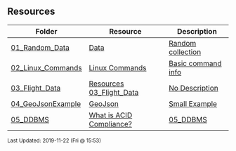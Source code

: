 ## Resources
| Folder | Resource | Description|
 | ------------|------------|------------|
 | [01_Random_Data](https://github.com/rugbyprof/5303-Adv-Database/tree/master/Resources/01_Random_Data) | [ Data ](https://github.com/rugbyprof/5303-Adv-Database/tree/master/Resources/01_Random_Data) | [ Random collection](https://github.com/rugbyprof/5303-Adv-Database/tree/master/Resources/01_Random_Data) | [N/A](https://github.com/rugbyprof/5303-Adv-Database/tree/master/Resources/01_Random_Data) |
 | [02_Linux_Commands](https://github.com/rugbyprof/5303-Adv-Database/tree/master/Resources/02_Linux_Commands) | [ Linux Commands ](https://github.com/rugbyprof/5303-Adv-Database/tree/master/Resources/02_Linux_Commands) | [ Basic command info](https://github.com/rugbyprof/5303-Adv-Database/tree/master/Resources/02_Linux_Commands) | [02_Linux_Commands](https://github.com/rugbyprof/5303-Adv-Database/tree/master/Resources/02_Linux_Commands) | [ TL;DR Necessary Commands](https://github.com/rugbyprof/5303-Adv-Database/tree/master/Resources/02_Linux_Commands) | [02_Linux_Commands](https://github.com/rugbyprof/5303-Adv-Database/tree/master/Resources/02_Linux_Commands) | [ More Extensive List Below](https://github.com/rugbyprof/5303-Adv-Database/tree/master/Resources/02_Linux_Commands) | [02_Linux_Commands](https://github.com/rugbyprof/5303-Adv-Database/tree/master/Resources/02_Linux_Commands) | [ 1 ](https://github.com/rugbyprof/5303-Adv-Database/tree/master/Resources/02_Linux_Commands) | [ SYSTEM INFORMATION](https://github.com/rugbyprof/5303-Adv-Database/tree/master/Resources/02_Linux_Commands) | [02_Linux_Commands](https://github.com/rugbyprof/5303-Adv-Database/tree/master/Resources/02_Linux_Commands) | [ Display Linux system information](https://github.com/rugbyprof/5303-Adv-Database/tree/master/Resources/02_Linux_Commands) | [02_Linux_Commands](https://github.com/rugbyprof/5303-Adv-Database/tree/master/Resources/02_Linux_Commands) | [ Display kernel release information](https://github.com/rugbyprof/5303-Adv-Database/tree/master/Resources/02_Linux_Commands) | [02_Linux_Commands](https://github.com/rugbyprof/5303-Adv-Database/tree/master/Resources/02_Linux_Commands) | [ Show which version of redhat installed](https://github.com/rugbyprof/5303-Adv-Database/tree/master/Resources/02_Linux_Commands) | [02_Linux_Commands](https://github.com/rugbyprof/5303-Adv-Database/tree/master/Resources/02_Linux_Commands) | [ Show how long the system has been running + load](https://github.com/rugbyprof/5303-Adv-Database/tree/master/Resources/02_Linux_Commands) | [02_Linux_Commands](https://github.com/rugbyprof/5303-Adv-Database/tree/master/Resources/02_Linux_Commands) | [ Show system host name](https://github.com/rugbyprof/5303-Adv-Database/tree/master/Resources/02_Linux_Commands) | [02_Linux_Commands](https://github.com/rugbyprof/5303-Adv-Database/tree/master/Resources/02_Linux_Commands) | [ Display the IP addresses of the host](https://github.com/rugbyprof/5303-Adv-Database/tree/master/Resources/02_Linux_Commands) | [02_Linux_Commands](https://github.com/rugbyprof/5303-Adv-Database/tree/master/Resources/02_Linux_Commands) | [ Show system reboot history](https://github.com/rugbyprof/5303-Adv-Database/tree/master/Resources/02_Linux_Commands) | [02_Linux_Commands](https://github.com/rugbyprof/5303-Adv-Database/tree/master/Resources/02_Linux_Commands) | [ Show the current date and time](https://github.com/rugbyprof/5303-Adv-Database/tree/master/Resources/02_Linux_Commands) | [02_Linux_Commands](https://github.com/rugbyprof/5303-Adv-Database/tree/master/Resources/02_Linux_Commands) | [ Show this month's calendar](https://github.com/rugbyprof/5303-Adv-Database/tree/master/Resources/02_Linux_Commands) | [02_Linux_Commands](https://github.com/rugbyprof/5303-Adv-Database/tree/master/Resources/02_Linux_Commands) | [ Display who is online](https://github.com/rugbyprof/5303-Adv-Database/tree/master/Resources/02_Linux_Commands) | [02_Linux_Commands](https://github.com/rugbyprof/5303-Adv-Database/tree/master/Resources/02_Linux_Commands) | [ Who you are logged in as](https://github.com/rugbyprof/5303-Adv-Database/tree/master/Resources/02_Linux_Commands) | [02_Linux_Commands](https://github.com/rugbyprof/5303-Adv-Database/tree/master/Resources/02_Linux_Commands) | [ 2 ](https://github.com/rugbyprof/5303-Adv-Database/tree/master/Resources/02_Linux_Commands) | [ HARDWARE INFORMATION](https://github.com/rugbyprof/5303-Adv-Database/tree/master/Resources/02_Linux_Commands) | [02_Linux_Commands](https://github.com/rugbyprof/5303-Adv-Database/tree/master/Resources/02_Linux_Commands) | [ Display messages in kernel ring buffer](https://github.com/rugbyprof/5303-Adv-Database/tree/master/Resources/02_Linux_Commands) | [02_Linux_Commands](https://github.com/rugbyprof/5303-Adv-Database/tree/master/Resources/02_Linux_Commands) | [ Display CPU information](https://github.com/rugbyprof/5303-Adv-Database/tree/master/Resources/02_Linux_Commands) | [02_Linux_Commands](https://github.com/rugbyprof/5303-Adv-Database/tree/master/Resources/02_Linux_Commands) | [ Display memory information](https://github.com/rugbyprof/5303-Adv-Database/tree/master/Resources/02_Linux_Commands) | [02_Linux_Commands](https://github.com/rugbyprof/5303-Adv-Database/tree/master/Resources/02_Linux_Commands) | [ Display free and used memory ( ](https://github.com/rugbyprof/5303-Adv-Database/tree/master/Resources/02_Linux_Commands) | [h for human readable, ](https://github.com/rugbyprof/5303-Adv-Database/tree/master/Resources/02_Linux_Commands) | [m for MB, ](https://github.com/rugbyprof/5303-Adv-Database/tree/master/Resources/02_Linux_Commands) | [g for GB.)](https://github.com/rugbyprof/5303-Adv-Database/tree/master/Resources/02_Linux_Commands) | [02_Linux_Commands](https://github.com/rugbyprof/5303-Adv-Database/tree/master/Resources/02_Linux_Commands) | [ Display PCI devices](https://github.com/rugbyprof/5303-Adv-Database/tree/master/Resources/02_Linux_Commands) | [02_Linux_Commands](https://github.com/rugbyprof/5303-Adv-Database/tree/master/Resources/02_Linux_Commands) | [ Display USB devices](https://github.com/rugbyprof/5303-Adv-Database/tree/master/Resources/02_Linux_Commands) | [02_Linux_Commands](https://github.com/rugbyprof/5303-Adv-Database/tree/master/Resources/02_Linux_Commands) | [ Display DMI/SMBIOS (hardware info) from the BIOS](https://github.com/rugbyprof/5303-Adv-Database/tree/master/Resources/02_Linux_Commands) | [02_Linux_Commands](https://github.com/rugbyprof/5303-Adv-Database/tree/master/Resources/02_Linux_Commands) | [ Show info about disk sda](https://github.com/rugbyprof/5303-Adv-Database/tree/master/Resources/02_Linux_Commands) | [02_Linux_Commands](https://github.com/rugbyprof/5303-Adv-Database/tree/master/Resources/02_Linux_Commands) | [ Perform a read speed test on disk sda](https://github.com/rugbyprof/5303-Adv-Database/tree/master/Resources/02_Linux_Commands) | [02_Linux_Commands](https://github.com/rugbyprof/5303-Adv-Database/tree/master/Resources/02_Linux_Commands) | [ Test for unreadable blocks on disk sda](https://github.com/rugbyprof/5303-Adv-Database/tree/master/Resources/02_Linux_Commands) | [02_Linux_Commands](https://github.com/rugbyprof/5303-Adv-Database/tree/master/Resources/02_Linux_Commands) | [ 3 ](https://github.com/rugbyprof/5303-Adv-Database/tree/master/Resources/02_Linux_Commands) | [ PERFORMANCE MONITORING AND STATISTICS](https://github.com/rugbyprof/5303-Adv-Database/tree/master/Resources/02_Linux_Commands) | [02_Linux_Commands](https://github.com/rugbyprof/5303-Adv-Database/tree/master/Resources/02_Linux_Commands) | [ Display and manage the top processes](https://github.com/rugbyprof/5303-Adv-Database/tree/master/Resources/02_Linux_Commands) | [02_Linux_Commands](https://github.com/rugbyprof/5303-Adv-Database/tree/master/Resources/02_Linux_Commands) | [ Interactive process viewer (top alternative)](https://github.com/rugbyprof/5303-Adv-Database/tree/master/Resources/02_Linux_Commands) | [02_Linux_Commands](https://github.com/rugbyprof/5303-Adv-Database/tree/master/Resources/02_Linux_Commands) | [ Display processor related statistics](https://github.com/rugbyprof/5303-Adv-Database/tree/master/Resources/02_Linux_Commands) | [02_Linux_Commands](https://github.com/rugbyprof/5303-Adv-Database/tree/master/Resources/02_Linux_Commands) | [ Display virtual memory statistics](https://github.com/rugbyprof/5303-Adv-Database/tree/master/Resources/02_Linux_Commands) | [02_Linux_Commands](https://github.com/rugbyprof/5303-Adv-Database/tree/master/Resources/02_Linux_Commands) | [ Display I/O statistics](https://github.com/rugbyprof/5303-Adv-Database/tree/master/Resources/02_Linux_Commands) | [02_Linux_Commands](https://github.com/rugbyprof/5303-Adv-Database/tree/master/Resources/02_Linux_Commands) | [ Display the last 100 syslog messages  (Use /var/log/syslog for Debian based systems.)](https://github.com/rugbyprof/5303-Adv-Database/tree/master/Resources/02_Linux_Commands) | [02_Linux_Commands](https://github.com/rugbyprof/5303-Adv-Database/tree/master/Resources/02_Linux_Commands) | [ Capture and display all packets on interface eth0](https://github.com/rugbyprof/5303-Adv-Database/tree/master/Resources/02_Linux_Commands) | [02_Linux_Commands](https://github.com/rugbyprof/5303-Adv-Database/tree/master/Resources/02_Linux_Commands) | [ Monitor all traffic on port 80 ( HTTP )](https://github.com/rugbyprof/5303-Adv-Database/tree/master/Resources/02_Linux_Commands) | [02_Linux_Commands](https://github.com/rugbyprof/5303-Adv-Database/tree/master/Resources/02_Linux_Commands) | [ List all open files on the system](https://github.com/rugbyprof/5303-Adv-Database/tree/master/Resources/02_Linux_Commands) | [02_Linux_Commands](https://github.com/rugbyprof/5303-Adv-Database/tree/master/Resources/02_Linux_Commands) | [ List files opened by user](https://github.com/rugbyprof/5303-Adv-Database/tree/master/Resources/02_Linux_Commands) | [02_Linux_Commands](https://github.com/rugbyprof/5303-Adv-Database/tree/master/Resources/02_Linux_Commands) | [ Display free and used memory ( ](https://github.com/rugbyprof/5303-Adv-Database/tree/master/Resources/02_Linux_Commands) | [h for human readable, ](https://github.com/rugbyprof/5303-Adv-Database/tree/master/Resources/02_Linux_Commands) | [m for MB, ](https://github.com/rugbyprof/5303-Adv-Database/tree/master/Resources/02_Linux_Commands) | [g for GB.)](https://github.com/rugbyprof/5303-Adv-Database/tree/master/Resources/02_Linux_Commands) | [02_Linux_Commands](https://github.com/rugbyprof/5303-Adv-Database/tree/master/Resources/02_Linux_Commands) | [ Execute "df ](https://github.com/rugbyprof/5303-Adv-Database/tree/master/Resources/02_Linux_Commands) | [h", showing periodic updates](https://github.com/rugbyprof/5303-Adv-Database/tree/master/Resources/02_Linux_Commands) | [02_Linux_Commands](https://github.com/rugbyprof/5303-Adv-Database/tree/master/Resources/02_Linux_Commands) | [ 4 – USER INFORMATION AND MANAGEMENT](https://github.com/rugbyprof/5303-Adv-Database/tree/master/Resources/02_Linux_Commands) | [02_Linux_Commands](https://github.com/rugbyprof/5303-Adv-Database/tree/master/Resources/02_Linux_Commands) | [ Display the user and group ids of your current user.](https://github.com/rugbyprof/5303-Adv-Database/tree/master/Resources/02_Linux_Commands) | [02_Linux_Commands](https://github.com/rugbyprof/5303-Adv-Database/tree/master/Resources/02_Linux_Commands) | [ Display the last users who have logged onto the system.](https://github.com/rugbyprof/5303-Adv-Database/tree/master/Resources/02_Linux_Commands) | [02_Linux_Commands](https://github.com/rugbyprof/5303-Adv-Database/tree/master/Resources/02_Linux_Commands) | [ Show who is logged into the system.](https://github.com/rugbyprof/5303-Adv-Database/tree/master/Resources/02_Linux_Commands) | [02_Linux_Commands](https://github.com/rugbyprof/5303-Adv-Database/tree/master/Resources/02_Linux_Commands) | [ Show who is logged in and what they are doing.](https://github.com/rugbyprof/5303-Adv-Database/tree/master/Resources/02_Linux_Commands) | [02_Linux_Commands](https://github.com/rugbyprof/5303-Adv-Database/tree/master/Resources/02_Linux_Commands) | [ Create a group named "test".](https://github.com/rugbyprof/5303-Adv-Database/tree/master/Resources/02_Linux_Commands) | [02_Linux_Commands](https://github.com/rugbyprof/5303-Adv-Database/tree/master/Resources/02_Linux_Commands) | [ Create an account named john, with a comment of "John Smith" and create the user's home directory.](https://github.com/rugbyprof/5303-Adv-Database/tree/master/Resources/02_Linux_Commands) | [02_Linux_Commands](https://github.com/rugbyprof/5303-Adv-Database/tree/master/Resources/02_Linux_Commands) | [ Delete the john account.](https://github.com/rugbyprof/5303-Adv-Database/tree/master/Resources/02_Linux_Commands) | [02_Linux_Commands](https://github.com/rugbyprof/5303-Adv-Database/tree/master/Resources/02_Linux_Commands) | [ Add the john account to the sales group](https://github.com/rugbyprof/5303-Adv-Database/tree/master/Resources/02_Linux_Commands) | [02_Linux_Commands](https://github.com/rugbyprof/5303-Adv-Database/tree/master/Resources/02_Linux_Commands) | [ 5 ](https://github.com/rugbyprof/5303-Adv-Database/tree/master/Resources/02_Linux_Commands) | [ FILE AND DIRECTORY COMMANDS](https://github.com/rugbyprof/5303-Adv-Database/tree/master/Resources/02_Linux_Commands) | [02_Linux_Commands](https://github.com/rugbyprof/5303-Adv-Database/tree/master/Resources/02_Linux_Commands) | [ List all files in a long listing (detailed) format](https://github.com/rugbyprof/5303-Adv-Database/tree/master/Resources/02_Linux_Commands) | [02_Linux_Commands](https://github.com/rugbyprof/5303-Adv-Database/tree/master/Resources/02_Linux_Commands) | [ Display the present working directory](https://github.com/rugbyprof/5303-Adv-Database/tree/master/Resources/02_Linux_Commands) | [02_Linux_Commands](https://github.com/rugbyprof/5303-Adv-Database/tree/master/Resources/02_Linux_Commands) | [ Create a directory](https://github.com/rugbyprof/5303-Adv-Database/tree/master/Resources/02_Linux_Commands) | [02_Linux_Commands](https://github.com/rugbyprof/5303-Adv-Database/tree/master/Resources/02_Linux_Commands) | [ Remove (delete) file](https://github.com/rugbyprof/5303-Adv-Database/tree/master/Resources/02_Linux_Commands) | [02_Linux_Commands](https://github.com/rugbyprof/5303-Adv-Database/tree/master/Resources/02_Linux_Commands) | [ Remove the directory and its contents recursively](https://github.com/rugbyprof/5303-Adv-Database/tree/master/Resources/02_Linux_Commands) | [02_Linux_Commands](https://github.com/rugbyprof/5303-Adv-Database/tree/master/Resources/02_Linux_Commands) | [ Force removal of file without prompting for confirmation](https://github.com/rugbyprof/5303-Adv-Database/tree/master/Resources/02_Linux_Commands) | [02_Linux_Commands](https://github.com/rugbyprof/5303-Adv-Database/tree/master/Resources/02_Linux_Commands) | [ Forcefully remove directory recursively](https://github.com/rugbyprof/5303-Adv-Database/tree/master/Resources/02_Linux_Commands) | [02_Linux_Commands](https://github.com/rugbyprof/5303-Adv-Database/tree/master/Resources/02_Linux_Commands) | [ Copy file1 to file2](https://github.com/rugbyprof/5303-Adv-Database/tree/master/Resources/02_Linux_Commands) | [02_Linux_Commands](https://github.com/rugbyprof/5303-Adv-Database/tree/master/Resources/02_Linux_Commands) | [ Copy source_directory recursively to destination. If destination exists, copy source_directory into destination, otherwise create destination with the contents of source_directory.](https://github.com/rugbyprof/5303-Adv-Database/tree/master/Resources/02_Linux_Commands) | [02_Linux_Commands](https://github.com/rugbyprof/5303-Adv-Database/tree/master/Resources/02_Linux_Commands) | [ Rename or move file1 to file2. If file2 is an existing directory, move file1 into directory file2](https://github.com/rugbyprof/5303-Adv-Database/tree/master/Resources/02_Linux_Commands) | [02_Linux_Commands](https://github.com/rugbyprof/5303-Adv-Database/tree/master/Resources/02_Linux_Commands) | [ Create symbolic link to linkname](https://github.com/rugbyprof/5303-Adv-Database/tree/master/Resources/02_Linux_Commands) | [02_Linux_Commands](https://github.com/rugbyprof/5303-Adv-Database/tree/master/Resources/02_Linux_Commands) | [ Create an empty file or update the access and modification times of file.](https://github.com/rugbyprof/5303-Adv-Database/tree/master/Resources/02_Linux_Commands) | [02_Linux_Commands](https://github.com/rugbyprof/5303-Adv-Database/tree/master/Resources/02_Linux_Commands) | [ View the contents of file](https://github.com/rugbyprof/5303-Adv-Database/tree/master/Resources/02_Linux_Commands) | [02_Linux_Commands](https://github.com/rugbyprof/5303-Adv-Database/tree/master/Resources/02_Linux_Commands) | [ Browse through a text file](https://github.com/rugbyprof/5303-Adv-Database/tree/master/Resources/02_Linux_Commands) | [02_Linux_Commands](https://github.com/rugbyprof/5303-Adv-Database/tree/master/Resources/02_Linux_Commands) | [ Display the first 10 lines of file](https://github.com/rugbyprof/5303-Adv-Database/tree/master/Resources/02_Linux_Commands) | [02_Linux_Commands](https://github.com/rugbyprof/5303-Adv-Database/tree/master/Resources/02_Linux_Commands) | [ Display the last 10 lines of file](https://github.com/rugbyprof/5303-Adv-Database/tree/master/Resources/02_Linux_Commands) | [02_Linux_Commands](https://github.com/rugbyprof/5303-Adv-Database/tree/master/Resources/02_Linux_Commands) | [ Display the last 10 lines of file and "follow" the file as it grows.](https://github.com/rugbyprof/5303-Adv-Database/tree/master/Resources/02_Linux_Commands) | [02_Linux_Commands](https://github.com/rugbyprof/5303-Adv-Database/tree/master/Resources/02_Linux_Commands) | [ 6 ](https://github.com/rugbyprof/5303-Adv-Database/tree/master/Resources/02_Linux_Commands) | [ PROCESS MANAGEMENT](https://github.com/rugbyprof/5303-Adv-Database/tree/master/Resources/02_Linux_Commands) | [02_Linux_Commands](https://github.com/rugbyprof/5303-Adv-Database/tree/master/Resources/02_Linux_Commands) | [ Display your currently running processes](https://github.com/rugbyprof/5303-Adv-Database/tree/master/Resources/02_Linux_Commands) | [02_Linux_Commands](https://github.com/rugbyprof/5303-Adv-Database/tree/master/Resources/02_Linux_Commands) | [ Display all the currently running processes on the system.](https://github.com/rugbyprof/5303-Adv-Database/tree/master/Resources/02_Linux_Commands) | [02_Linux_Commands](https://github.com/rugbyprof/5303-Adv-Database/tree/master/Resources/02_Linux_Commands) | [ Display process information for processname](https://github.com/rugbyprof/5303-Adv-Database/tree/master/Resources/02_Linux_Commands) | [02_Linux_Commands](https://github.com/rugbyprof/5303-Adv-Database/tree/master/Resources/02_Linux_Commands) | [ Display and manage the top processes](https://github.com/rugbyprof/5303-Adv-Database/tree/master/Resources/02_Linux_Commands) | [02_Linux_Commands](https://github.com/rugbyprof/5303-Adv-Database/tree/master/Resources/02_Linux_Commands) | [ Interactive process viewer (top alternative)](https://github.com/rugbyprof/5303-Adv-Database/tree/master/Resources/02_Linux_Commands) | [02_Linux_Commands](https://github.com/rugbyprof/5303-Adv-Database/tree/master/Resources/02_Linux_Commands) | [ Kill process with process ID of pid](https://github.com/rugbyprof/5303-Adv-Database/tree/master/Resources/02_Linux_Commands) | [02_Linux_Commands](https://github.com/rugbyprof/5303-Adv-Database/tree/master/Resources/02_Linux_Commands) | [ Kill all processes named processname](https://github.com/rugbyprof/5303-Adv-Database/tree/master/Resources/02_Linux_Commands) | [02_Linux_Commands](https://github.com/rugbyprof/5303-Adv-Database/tree/master/Resources/02_Linux_Commands) | [ Start program in the background](https://github.com/rugbyprof/5303-Adv-Database/tree/master/Resources/02_Linux_Commands) | [02_Linux_Commands](https://github.com/rugbyprof/5303-Adv-Database/tree/master/Resources/02_Linux_Commands) | [ Display stopped or background jobs](https://github.com/rugbyprof/5303-Adv-Database/tree/master/Resources/02_Linux_Commands) | [02_Linux_Commands](https://github.com/rugbyprof/5303-Adv-Database/tree/master/Resources/02_Linux_Commands) | [ Brings the most recent background job to foreground](https://github.com/rugbyprof/5303-Adv-Database/tree/master/Resources/02_Linux_Commands) | [02_Linux_Commands](https://github.com/rugbyprof/5303-Adv-Database/tree/master/Resources/02_Linux_Commands) | [ Brings job n to the foreground](https://github.com/rugbyprof/5303-Adv-Database/tree/master/Resources/02_Linux_Commands) | [02_Linux_Commands](https://github.com/rugbyprof/5303-Adv-Database/tree/master/Resources/02_Linux_Commands) | [ 7 – FILE PERMISSIONS](https://github.com/rugbyprof/5303-Adv-Database/tree/master/Resources/02_Linux_Commands) | [02_Linux_Commands](https://github.com/rugbyprof/5303-Adv-Database/tree/master/Resources/02_Linux_Commands) | [ 8 ](https://github.com/rugbyprof/5303-Adv-Database/tree/master/Resources/02_Linux_Commands) | [ NETWORKING](https://github.com/rugbyprof/5303-Adv-Database/tree/master/Resources/02_Linux_Commands) | [02_Linux_Commands](https://github.com/rugbyprof/5303-Adv-Database/tree/master/Resources/02_Linux_Commands) | [ Display all network interfaces and ip address](https://github.com/rugbyprof/5303-Adv-Database/tree/master/Resources/02_Linux_Commands) | [02_Linux_Commands](https://github.com/rugbyprof/5303-Adv-Database/tree/master/Resources/02_Linux_Commands) | [ Display eth0 address and details](https://github.com/rugbyprof/5303-Adv-Database/tree/master/Resources/02_Linux_Commands) | [02_Linux_Commands](https://github.com/rugbyprof/5303-Adv-Database/tree/master/Resources/02_Linux_Commands) | [ Query or control network driver and hardware settings](https://github.com/rugbyprof/5303-Adv-Database/tree/master/Resources/02_Linux_Commands) | [02_Linux_Commands](https://github.com/rugbyprof/5303-Adv-Database/tree/master/Resources/02_Linux_Commands) | [ Send ICMP echo request to host](https://github.com/rugbyprof/5303-Adv-Database/tree/master/Resources/02_Linux_Commands) | [02_Linux_Commands](https://github.com/rugbyprof/5303-Adv-Database/tree/master/Resources/02_Linux_Commands) | [ Display whois information for domain](https://github.com/rugbyprof/5303-Adv-Database/tree/master/Resources/02_Linux_Commands) | [02_Linux_Commands](https://github.com/rugbyprof/5303-Adv-Database/tree/master/Resources/02_Linux_Commands) | [ Display DNS information for domain](https://github.com/rugbyprof/5303-Adv-Database/tree/master/Resources/02_Linux_Commands) | [02_Linux_Commands](https://github.com/rugbyprof/5303-Adv-Database/tree/master/Resources/02_Linux_Commands) | [ Reverse lookup of IP_ADDRESS](https://github.com/rugbyprof/5303-Adv-Database/tree/master/Resources/02_Linux_Commands) | [02_Linux_Commands](https://github.com/rugbyprof/5303-Adv-Database/tree/master/Resources/02_Linux_Commands) | [ Display DNS ip address for domain](https://github.com/rugbyprof/5303-Adv-Database/tree/master/Resources/02_Linux_Commands) | [02_Linux_Commands](https://github.com/rugbyprof/5303-Adv-Database/tree/master/Resources/02_Linux_Commands) | [ Display the network address of the host name.](https://github.com/rugbyprof/5303-Adv-Database/tree/master/Resources/02_Linux_Commands) | [02_Linux_Commands](https://github.com/rugbyprof/5303-Adv-Database/tree/master/Resources/02_Linux_Commands) | [ Display all local ip addresses](https://github.com/rugbyprof/5303-Adv-Database/tree/master/Resources/02_Linux_Commands) | [02_Linux_Commands](https://github.com/rugbyprof/5303-Adv-Database/tree/master/Resources/02_Linux_Commands) | [ Download http://domain.com/file](https://github.com/rugbyprof/5303-Adv-Database/tree/master/Resources/02_Linux_Commands) | [02_Linux_Commands](https://github.com/rugbyprof/5303-Adv-Database/tree/master/Resources/02_Linux_Commands) | [ Display listening tcp and udp ports and corresponding programs](https://github.com/rugbyprof/5303-Adv-Database/tree/master/Resources/02_Linux_Commands) | [02_Linux_Commands](https://github.com/rugbyprof/5303-Adv-Database/tree/master/Resources/02_Linux_Commands) | [ 9 ](https://github.com/rugbyprof/5303-Adv-Database/tree/master/Resources/02_Linux_Commands) | [ ARCHIVES (TAR FILES)](https://github.com/rugbyprof/5303-Adv-Database/tree/master/Resources/02_Linux_Commands) | [02_Linux_Commands](https://github.com/rugbyprof/5303-Adv-Database/tree/master/Resources/02_Linux_Commands) | [ Create tar named archive.tar containing directory.](https://github.com/rugbyprof/5303-Adv-Database/tree/master/Resources/02_Linux_Commands) | [02_Linux_Commands](https://github.com/rugbyprof/5303-Adv-Database/tree/master/Resources/02_Linux_Commands) | [ Extract the contents from archive.tar.](https://github.com/rugbyprof/5303-Adv-Database/tree/master/Resources/02_Linux_Commands) | [02_Linux_Commands](https://github.com/rugbyprof/5303-Adv-Database/tree/master/Resources/02_Linux_Commands) | [ Create a gzip compressed tar file name archive.tar.gz.](https://github.com/rugbyprof/5303-Adv-Database/tree/master/Resources/02_Linux_Commands) | [02_Linux_Commands](https://github.com/rugbyprof/5303-Adv-Database/tree/master/Resources/02_Linux_Commands) | [ Extract a gzip compressed tar file.](https://github.com/rugbyprof/5303-Adv-Database/tree/master/Resources/02_Linux_Commands) | [02_Linux_Commands](https://github.com/rugbyprof/5303-Adv-Database/tree/master/Resources/02_Linux_Commands) | [ Create a tar file with bzip2 compression](https://github.com/rugbyprof/5303-Adv-Database/tree/master/Resources/02_Linux_Commands) | [02_Linux_Commands](https://github.com/rugbyprof/5303-Adv-Database/tree/master/Resources/02_Linux_Commands) | [ Extract a bzip2 compressed tar file.](https://github.com/rugbyprof/5303-Adv-Database/tree/master/Resources/02_Linux_Commands) | [02_Linux_Commands](https://github.com/rugbyprof/5303-Adv-Database/tree/master/Resources/02_Linux_Commands) | [ 10 ](https://github.com/rugbyprof/5303-Adv-Database/tree/master/Resources/02_Linux_Commands) | [ INSTALLING PACKAGES](https://github.com/rugbyprof/5303-Adv-Database/tree/master/Resources/02_Linux_Commands) | [02_Linux_Commands](https://github.com/rugbyprof/5303-Adv-Database/tree/master/Resources/02_Linux_Commands) | [ Search for a package by keyword.](https://github.com/rugbyprof/5303-Adv-Database/tree/master/Resources/02_Linux_Commands) | [02_Linux_Commands](https://github.com/rugbyprof/5303-Adv-Database/tree/master/Resources/02_Linux_Commands) | [ Install package.](https://github.com/rugbyprof/5303-Adv-Database/tree/master/Resources/02_Linux_Commands) | [02_Linux_Commands](https://github.com/rugbyprof/5303-Adv-Database/tree/master/Resources/02_Linux_Commands) | [ Display description and summary information about package.](https://github.com/rugbyprof/5303-Adv-Database/tree/master/Resources/02_Linux_Commands) | [02_Linux_Commands](https://github.com/rugbyprof/5303-Adv-Database/tree/master/Resources/02_Linux_Commands) | [ Install package from local file named package.rpm](https://github.com/rugbyprof/5303-Adv-Database/tree/master/Resources/02_Linux_Commands) | [02_Linux_Commands](https://github.com/rugbyprof/5303-Adv-Database/tree/master/Resources/02_Linux_Commands) | [ Remove/uninstall package.](https://github.com/rugbyprof/5303-Adv-Database/tree/master/Resources/02_Linux_Commands) | [02_Linux_Commands](https://github.com/rugbyprof/5303-Adv-Database/tree/master/Resources/02_Linux_Commands) | [ Install software from source code.](https://github.com/rugbyprof/5303-Adv-Database/tree/master/Resources/02_Linux_Commands) | [02_Linux_Commands](https://github.com/rugbyprof/5303-Adv-Database/tree/master/Resources/02_Linux_Commands) | [ 11 – SEARCH](https://github.com/rugbyprof/5303-Adv-Database/tree/master/Resources/02_Linux_Commands) | [02_Linux_Commands](https://github.com/rugbyprof/5303-Adv-Database/tree/master/Resources/02_Linux_Commands) | [ Search for pattern in file](https://github.com/rugbyprof/5303-Adv-Database/tree/master/Resources/02_Linux_Commands) | [02_Linux_Commands](https://github.com/rugbyprof/5303-Adv-Database/tree/master/Resources/02_Linux_Commands) | [ Search recursively for pattern in directory](https://github.com/rugbyprof/5303-Adv-Database/tree/master/Resources/02_Linux_Commands) | [02_Linux_Commands](https://github.com/rugbyprof/5303-Adv-Database/tree/master/Resources/02_Linux_Commands) | [ Find files and directories by name](https://github.com/rugbyprof/5303-Adv-Database/tree/master/Resources/02_Linux_Commands) | [02_Linux_Commands](https://github.com/rugbyprof/5303-Adv-Database/tree/master/Resources/02_Linux_Commands) | [ Find files in /home/john that start with "prefix".](https://github.com/rugbyprof/5303-Adv-Database/tree/master/Resources/02_Linux_Commands) | [02_Linux_Commands](https://github.com/rugbyprof/5303-Adv-Database/tree/master/Resources/02_Linux_Commands) | [ Find files larger than 100MB in /home](https://github.com/rugbyprof/5303-Adv-Database/tree/master/Resources/02_Linux_Commands) | [02_Linux_Commands](https://github.com/rugbyprof/5303-Adv-Database/tree/master/Resources/02_Linux_Commands) | [ 12 – SSH LOGINS](https://github.com/rugbyprof/5303-Adv-Database/tree/master/Resources/02_Linux_Commands) | [02_Linux_Commands](https://github.com/rugbyprof/5303-Adv-Database/tree/master/Resources/02_Linux_Commands) | [ Connect to host as your local username.](https://github.com/rugbyprof/5303-Adv-Database/tree/master/Resources/02_Linux_Commands) | [02_Linux_Commands](https://github.com/rugbyprof/5303-Adv-Database/tree/master/Resources/02_Linux_Commands) | [ Connect to host as user](https://github.com/rugbyprof/5303-Adv-Database/tree/master/Resources/02_Linux_Commands) | [02_Linux_Commands](https://github.com/rugbyprof/5303-Adv-Database/tree/master/Resources/02_Linux_Commands) | [ Connect to host using port](https://github.com/rugbyprof/5303-Adv-Database/tree/master/Resources/02_Linux_Commands) | [02_Linux_Commands](https://github.com/rugbyprof/5303-Adv-Database/tree/master/Resources/02_Linux_Commands) | [ 13 – FILE TRANSFERS](https://github.com/rugbyprof/5303-Adv-Database/tree/master/Resources/02_Linux_Commands) | [02_Linux_Commands](https://github.com/rugbyprof/5303-Adv-Database/tree/master/Resources/02_Linux_Commands) | [ Secure copy file.txt to the /tmp folder on server](https://github.com/rugbyprof/5303-Adv-Database/tree/master/Resources/02_Linux_Commands) | [02_Linux_Commands](https://github.com/rugbyprof/5303-Adv-Database/tree/master/Resources/02_Linux_Commands) | [ Copy *.html files from server to the local /tmp folder.](https://github.com/rugbyprof/5303-Adv-Database/tree/master/Resources/02_Linux_Commands) | [02_Linux_Commands](https://github.com/rugbyprof/5303-Adv-Database/tree/master/Resources/02_Linux_Commands) | [ Copy all files and directories recursively from server to the current system's /tmp folder.](https://github.com/rugbyprof/5303-Adv-Database/tree/master/Resources/02_Linux_Commands) | [02_Linux_Commands](https://github.com/rugbyprof/5303-Adv-Database/tree/master/Resources/02_Linux_Commands) | [ Synchronize /home to /backups/home](https://github.com/rugbyprof/5303-Adv-Database/tree/master/Resources/02_Linux_Commands) | [02_Linux_Commands](https://github.com/rugbyprof/5303-Adv-Database/tree/master/Resources/02_Linux_Commands) | [ Synchronize files/directories between the local and remote system with compression enabled](https://github.com/rugbyprof/5303-Adv-Database/tree/master/Resources/02_Linux_Commands) | [02_Linux_Commands](https://github.com/rugbyprof/5303-Adv-Database/tree/master/Resources/02_Linux_Commands) | [ 14 ](https://github.com/rugbyprof/5303-Adv-Database/tree/master/Resources/02_Linux_Commands) | [ DISK USAGE](https://github.com/rugbyprof/5303-Adv-Database/tree/master/Resources/02_Linux_Commands) | [02_Linux_Commands](https://github.com/rugbyprof/5303-Adv-Database/tree/master/Resources/02_Linux_Commands) | [ Show free and used space on mounted filesystems](https://github.com/rugbyprof/5303-Adv-Database/tree/master/Resources/02_Linux_Commands) | [02_Linux_Commands](https://github.com/rugbyprof/5303-Adv-Database/tree/master/Resources/02_Linux_Commands) | [ Show free and used inodes on mounted filesystems](https://github.com/rugbyprof/5303-Adv-Database/tree/master/Resources/02_Linux_Commands) | [02_Linux_Commands](https://github.com/rugbyprof/5303-Adv-Database/tree/master/Resources/02_Linux_Commands) | [ Display disks partitions sizes and types](https://github.com/rugbyprof/5303-Adv-Database/tree/master/Resources/02_Linux_Commands) | [02_Linux_Commands](https://github.com/rugbyprof/5303-Adv-Database/tree/master/Resources/02_Linux_Commands) | [ Display disk usage for all files and directories in human readable format](https://github.com/rugbyprof/5303-Adv-Database/tree/master/Resources/02_Linux_Commands) | [02_Linux_Commands](https://github.com/rugbyprof/5303-Adv-Database/tree/master/Resources/02_Linux_Commands) | [ Display total disk usage off the current directory](https://github.com/rugbyprof/5303-Adv-Database/tree/master/Resources/02_Linux_Commands) | [02_Linux_Commands](https://github.com/rugbyprof/5303-Adv-Database/tree/master/Resources/02_Linux_Commands) | [ DIRECTORY NAVIGATION](https://github.com/rugbyprof/5303-Adv-Database/tree/master/Resources/02_Linux_Commands) | [02_Linux_Commands](https://github.com/rugbyprof/5303-Adv-Database/tree/master/Resources/02_Linux_Commands) | [ To go up one level of the directory tree.  (Change into the parent directory.)](https://github.com/rugbyprof/5303-Adv-Database/tree/master/Resources/02_Linux_Commands) | [02_Linux_Commands](https://github.com/rugbyprof/5303-Adv-Database/tree/master/Resources/02_Linux_Commands) | [ Go to the $HOME directory](https://github.com/rugbyprof/5303-Adv-Database/tree/master/Resources/02_Linux_Commands) | [02_Linux_Commands](https://github.com/rugbyprof/5303-Adv-Database/tree/master/Resources/02_Linux_Commands) | [ Change to the /etc directory](https://github.com/rugbyprof/5303-Adv-Database/tree/master/Resources/02_Linux_Commands) | [N/A](https://github.com/rugbyprof/5303-Adv-Database/tree/master/Resources/02_Linux_Commands) |
 | [03_Flight_Data](https://github.com/rugbyprof/5303-Adv-Database/tree/master/Resources/03_Flight_Data) | [ Resources 03_Flight_Data ](https://github.com/rugbyprof/5303-Adv-Database/tree/master/Resources/03_Flight_Data) | [ No Description](https://github.com/rugbyprof/5303-Adv-Database/tree/master/Resources/03_Flight_Data) | [N/A](https://github.com/rugbyprof/5303-Adv-Database/tree/master/Resources/03_Flight_Data) |
 | [04_GeoJsonExample](https://github.com/rugbyprof/5303-Adv-Database/tree/master/Resources/04_GeoJsonExample) | [ GeoJson ](https://github.com/rugbyprof/5303-Adv-Database/tree/master/Resources/04_GeoJsonExample) | [ Small Example](https://github.com/rugbyprof/5303-Adv-Database/tree/master/Resources/04_GeoJsonExample) | [N/A](https://github.com/rugbyprof/5303-Adv-Database/tree/master/Resources/04_GeoJsonExample) |
 | [05_DDBMS](https://github.com/rugbyprof/5303-Adv-Database/tree/master/Resources/05_DDBMS) | [ What is ACID Compliance?](https://github.com/rugbyprof/5303-Adv-Database/tree/master/Resources/05_DDBMS) | [05_DDBMS](https://github.com/rugbyprof/5303-Adv-Database/tree/master/Resources/05_DDBMS) | [ Mirroring / Replication](https://github.com/rugbyprof/5303-Adv-Database/tree/master/Resources/05_DDBMS) | [05_DDBMS](https://github.com/rugbyprof/5303-Adv-Database/tree/master/Resources/05_DDBMS) | [ Sharding / Partitioning](https://github.com/rugbyprof/5303-Adv-Database/tree/master/Resources/05_DDBMS) | [N/A](https://github.com/rugbyprof/5303-Adv-Database/tree/master/Resources/05_DDBMS) |

<sup>Last Updated: 2019-11-22 (Fri @ 15:53)</sup>